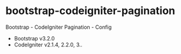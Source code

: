 bootstrap-codeigniter-pagination
================================

Bootstrap - CodeIgniter Pagination - Config

- Bootstrap v3.2.0
- CodeIgniter v2.1.4, 2.2.0, 3..
